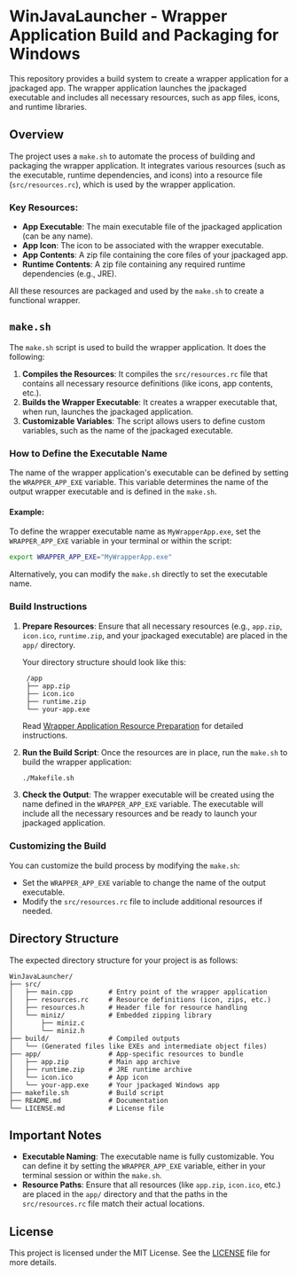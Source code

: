 
# WinJavaLauncher - Wrapper Application Build and Packaging for Windows

This repository provides a build system to create a wrapper application for a jpackaged app. The wrapper application launches the jpackaged executable and includes all necessary resources, such as app files, icons, and runtime libraries.

## Overview

The project uses a `make.sh` to automate the process of building and packaging the wrapper application. It integrates various resources (such as the executable, runtime dependencies, and icons) into a resource file (`src/resources.rc`), which is used by the wrapper application.

### Key Resources:
- **App Executable**: The main executable file of the jpackaged application (can be any name).
- **App Icon**: The icon to be associated with the wrapper executable.
- **App Contents**: A zip file containing the core files of your jpackaged app.
- **Runtime Contents**: A zip file containing any required runtime dependencies (e.g., JRE).

All these resources are packaged and used by the `make.sh` to create a functional wrapper.

## `make.sh`

The `make.sh` script is used to build the wrapper application. It does the following:

1. **Compiles the Resources**: It compiles the `src/resources.rc` file that contains all necessary resource definitions (like icons, app contents, etc.).
2. **Builds the Wrapper Executable**: It creates a wrapper executable that, when run, launches the jpackaged application.
3. **Customizable Variables**: The script allows users to define custom variables, such as the name of the jpackaged executable.

### How to Define the Executable Name

The name of the wrapper application's executable can be defined by setting the `WRAPPER_APP_EXE` variable. This variable determines the name of the output wrapper executable and is defined in the `make.sh`.

#### Example:

To define the wrapper executable name as `MyWrapperApp.exe`, set the `WRAPPER_APP_EXE` variable in your terminal or within the script:

```bash
export WRAPPER_APP_EXE="MyWrapperApp.exe"
```

Alternatively, you can modify the `make.sh` directly to set the executable name.

### Build Instructions

1. **Prepare Resources**: Ensure that all necessary resources (e.g., `app.zip`, `icon.ico`, `runtime.zip`, and your jpackaged executable) are placed in the `app/` directory.

   Your directory structure should look like this:

        /app
        ├── app.zip
        ├── icon.ico
        ├── runtime.zip
        └── your-app.exe

    Read [Wrapper Application Resource Preparation](app/README.md) for detailed instructions.

2. **Run the Build Script**: Once the resources are in place, run the `make.sh` to build the wrapper application:
   ```bash
   ./Makefile.sh
   ```

3. **Check the Output**: The wrapper executable will be created using the name defined in the `WRAPPER_APP_EXE` variable. The executable will include all the necessary resources and be ready to launch your jpackaged application.

### Customizing the Build

You can customize the build process by modifying the `make.sh`:
- Set the `WRAPPER_APP_EXE` variable to change the name of the output executable.
- Modify the `src/resources.rc` file to include additional resources if needed.

## Directory Structure

The expected directory structure for your project is as follows:

```
WinJavaLauncher/
├── src/
│   ├── main.cpp         # Entry point of the wrapper application
│   ├── resources.rc     # Resource definitions (icon, zips, etc.)
│   ├── resources.h      # Header file for resource handling
│   └── miniz/           # Embedded zipping library
│       ├── miniz.c
│       └── miniz.h
├── build/               # Compiled outputs
│   └── (Generated files like EXEs and intermediate object files)
├── app/                 # App-specific resources to bundle
│   ├── app.zip          # Main app archive
│   ├── runtime.zip      # JRE runtime archive
│   └── icon.ico         # App icon
│   └── your-app.exe     # Your jpackaged Windows app
├── makefile.sh          # Build script
├── README.md            # Documentation
└── LICENSE.md           # License file
```

## Important Notes

- **Executable Naming**: The executable name is fully customizable. You can define it by setting the `WRAPPER_APP_EXE` variable, either in your terminal session or within the `make.sh`.
- **Resource Paths**: Ensure that all resources (like `app.zip`, `icon.ico`, etc.) are placed in the `app/` directory and that the paths in the `src/resources.rc` file match their actual locations.

## License

This project is licensed under the MIT License. See the [LICENSE](LICENSE.md) file for more details.
